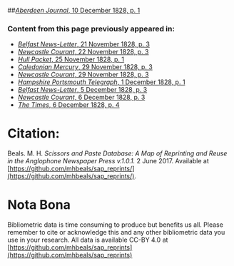 ##[*Aberdeen Journal*, 10 December 1828, p. 1](https://mhbeals.github.io/sap_html/Aberdeen-Journal/Aberdeen-Journal-10-December-1828-p-1)

### Content from this page previously appeared in:
+ [*Belfast News-Letter*, 21 November 1828, p. 3](https://mhbeals.github.io/sap_html/Belfast-News-Letter/Belfast-News-Letter-21-November-1828-p-3)
+ [*Newcastle Courant*, 22 November 1828, p. 3](https://mhbeals.github.io/sap_html/Newcastle-Courant/Newcastle-Courant-22-November-1828-p-3)
+ [*Hull Packet*, 25 November 1828, p. 1](https://mhbeals.github.io/sap_html/Hull-Packet/Hull-Packet-25-November-1828-p-1)
+ [*Caledonian Mercury*, 29 November 1828, p. 3](https://mhbeals.github.io/sap_html/Caledonian-Mercury/Caledonian-Mercury-29-November-1828-p-3)
+ [*Newcastle Courant*, 29 November 1828, p. 3](https://mhbeals.github.io/sap_html/Newcastle-Courant/Newcastle-Courant-29-November-1828-p-3)
+ [*Hampshire Portsmouth Telegraph*, 1 December 1828, p. 1](https://mhbeals.github.io/sap_html/Hampshire-Portsmouth-Telegraph/Hampshire-Portsmouth-Telegraph-1-December-1828-p-1)
+ [*Belfast News-Letter*, 5 December 1828, p. 3](https://mhbeals.github.io/sap_html/Belfast-News-Letter/Belfast-News-Letter-5-December-1828-p-3)
+ [*Newcastle Courant*, 6 December 1828, p. 3](https://mhbeals.github.io/sap_html/Newcastle-Courant/Newcastle-Courant-6-December-1828-p-3)
+ [*The Times*, 6 December 1828, p. 4](https://mhbeals.github.io/sap_html/The-Times/The-Times-6-December-1828-p-4)
                    
# Citation: 

Beals. M. H. *Scissors and Paste Database: A Map of Reprinting and Reuse in the Anglophone Newspaper Press v.1.0.1.* 2 June 2017. Available at [https://github.com/mhbeals/sap_reprints/](https://github.com/mhbeals/sap_reprints/). 
                    
# Nota Bona

Bibliometric data is time consuming to produce but benefits us all. Please remember to cite or acknowledge this and any other bibliometric data you use in your research. All data is available CC-BY 4.0 at [https://github.com/mhbeals/sap_reprints](https://github.com/mhbeals/sap_reprints)